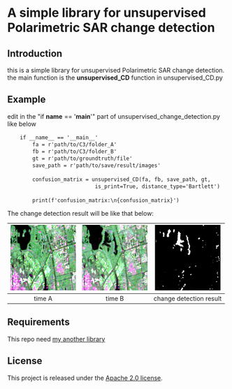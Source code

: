 # A simple library for unsupervised Polarimetric SAR change detection

## Introduction
this is a simple library for unsupervised Polarimetric SAR change detection. the main function is the **unsupervised_CD** function in unsupervised_CD.py

## Example
edit in the "if __name__ == '__main__'" part of unsupervised_change_detection.py like below

        if __name__ == '__main__'
            fa = r'path/to/C3/folder_A'
            fb = r'path/to/C3/folder_B'
            gt = r'path/to/groundtruth/file'
            save_path = r'path/to/save/result/images'
            
            confusion_matrix = unsupervised_CD(fa, fb, save_path, gt,
                                is_print=True, distance_type='Bartlett')

            print(f'confusion_matrix:\n{confusion_matrix}')

The change detection result will be like that below:
<!-- <center> -->
<!-- ![time A](images/PauliRGB_1.bmp) -->
| <img src="images/PauliRGB_1.bmp" width="150"> | <img src="images/PauliRGB_2.bmp" width="150"> | <img src="images/result.png" width="150"> |
| :-------------------------: | :---------------------------: | :-------: |
|time A | time B | change detection result |
<!-- </center> -->

## Requirements
This repo need [my another library](https://github.com/yoyoyoohh/mylib)

## License
This project is released under the [Apache 2.0 license](LICENSE).